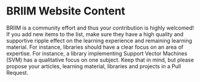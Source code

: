 # BRIIM Website Content

BRIIM is a community effort and thus your contribution is highly welcomed! If you add new items to the list, make sure they have a high quality and supportive ripple effect on the learning experience and remaining learning material. For instance, libraries should have a clear focus on an area of expertise. For instance, a library implementing Support Vector Machines (SVM) has a qualitative focus on one subject. Keep that in mind, but please propose your articles, learning material, libraries and projects in a Pull Request.
